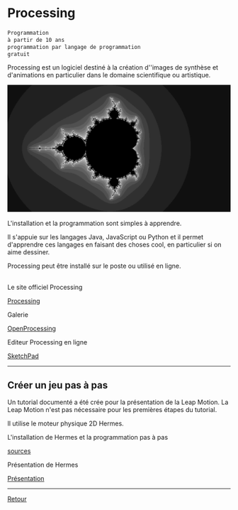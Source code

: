 # Processing

    Programmation 
    à partir de 10 ans
    programmation par langage de programmation 
    gratuit
    

Processing est un logiciel destiné à la création d''images de synthèse et d'animations en particulier dans le domaine scientifique ou artistique.

![Fractale en processing](images/processing-fractal.png)


L'installation et la programmation sont simples à apprendre.  

Il s'appuie sur les langages Java, JavaScript ou Python et il permet d'apprendre ces langages en faisant des choses cool, en particulier si on aime dessiner.

Processing peut être installé sur le poste ou utilisé en ligne.

<br>
Le site officiel Processing

[Processing](https://processing.org/)

Galerie

[OpenProcessing](https://www.openprocessing.org/)

Editeur Processing en ligne

[SketchPad](http://sketchpad.cc/)

----

## Créer un jeu pas à pas

Un tutorial documenté a été crée pour la présentation de la Leap Motion. La Leap Motion n'est pas nécessaire pour les premières étapes du tutorial.

Il utilise le moteur physique 2D Hermes. 

L'installation de Hermes et la programmation pas à pas

[sources](https://github.com/cfalguiere/Air-Breakout)

Présentation de Hermes

[Présentation](http://cfalguiere.github.io/Presentations/Pres-Processsing-Hermes-Leap/index.html#/)



----

[Retour](../../index.md)
